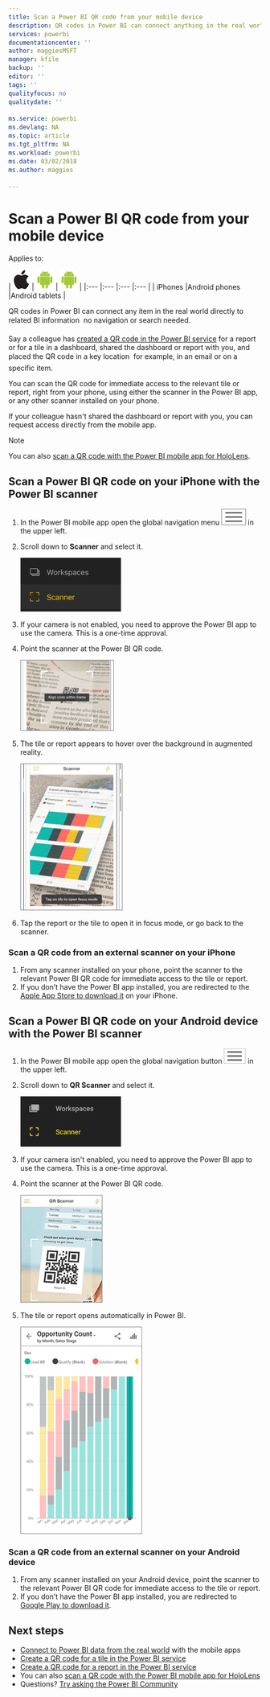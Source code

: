 ```yaml
---
title: Scan a Power BI QR code from your mobile device
description: QR codes in Power BI can connect anything in the real world directly to related BI information in the Power BI mobile app for iPhones and Android devices.
services: powerbi
documentationcenter: ''
author: maggiesMSFT
manager: kfile
backup: ''
editor: ''
tags: ''
qualityfocus: no
qualitydate: ''

ms.service: powerbi
ms.devlang: NA
ms.topic: article
ms.tgt_pltfrm: NA
ms.workload: powerbi
ms.date: 03/02/2018
ms.author: maggies

---
```

# Scan a Power BI QR code from your mobile device
Applies to:

| ![iPhone](media/mobile-apps-qr-code/ios-logo-40-px.png) | ![Android phone](media/mobile-apps-qr-code/android-logo-40-px.png) | ![Android tablet](media/mobile-apps-qr-code/android-logo-40-px.png) |
|:--- |:--- |:--- |:--- |
| iPhones |Android phones |Android tablets |

QR codes in Power BI can connect any item in the real world directly to related BI information &#151; no navigation or search needed.

Say a colleague has [created a QR code in the Power BI service](service-create-qr-code-for-tile.md) for a report or for a tile in a dashboard, shared the dashboard or report with you, and placed the QR code in a key location &#151; for example, in an email or on a specific item. 

You can scan the QR code for immediate access to the relevant tile or report, right from your phone, using either the scanner in the Power BI app, or any other scanner installed on your phone. 

If your colleague hasn't shared the dashboard or report with you, you can request access directly from the mobile app. 

> [!NOTE]
> You can also [scan a QR code with the Power BI mobile app for HoloLens](mobile-hololens-app.md#scan-a-qr-code-in-holographic-view).

## Scan a Power BI QR code on your iPhone with the Power BI scanner
1. In the Power BI mobile app open the global navigation menu ![](media/mobile-apps-qr-code/power-bi-iphone-global-nav-button.png) in the upper left. 
2. Scroll down to **Scanner** and select it. 
   
    ![](media/mobile-apps-qr-code/power-bi-iphone-scanner-menu.png)
3. If your camera is not enabled, you need to approve the Power BI app to use the camera. This is a one-time approval. 
4. Point the scanner at the Power BI QR code. 
   
    ![](media/mobile-apps-qr-code/power-bi-align-qr-code.png)
5. The tile or report appears to hover over the background in augmented reality.
   
    ![](media/mobile-apps-qr-code/power-bi-ios-qr-ar-scanner.png)
6. Tap the report or the tile to open it in focus mode, or go back to the scanner.

### Scan a QR code from an external scanner on your iPhone
1. From any scanner installed on your phone, point the scanner to the relevant Power BI QR code for immediate access to the tile or report. 
2. If you don’t have the Power BI app installed, you are redirected to the [Apple App Store to download it](http://go.microsoft.com/fwlink/?LinkId=522062) on your iPhone.

## Scan a Power BI QR code on your Android device with the Power BI scanner
1. In the Power BI mobile app open the global navigation button ![](media/mobile-apps-qr-code/power-bi-android-global-nav-icon.png) in the upper left. 
2. Scroll down to **QR Scanner** and select it.
   
    ![](media/mobile-apps-qr-code/power-bi-android-scanner-menu.png)
3. If your camera isn't enabled, you need to approve the Power BI app to use the camera. This is a one-time approval. 
4. Point the scanner at the Power BI QR code. 
   
    ![](media/mobile-apps-qr-code/pbi_iph_qrscan.png)
5. The tile or report opens automatically in Power BI.
   
    ![](media/mobile-apps-qr-code/power-bi-android-tile.png)

### Scan a QR code from an external scanner on your Android device
1. From any scanner installed on your Android device, point the scanner to the relevant Power BI QR code for immediate access to the tile or report. 
2. If you don’t have the Power BI app installed, you are redirected to [Google Play to download it](http://go.microsoft.com/fwlink/?LinkID=544867). 

## Next steps
* [Connect to Power BI data from the real world](mobile-apps-data-in-real-world-context.md) with the mobile apps
* [Create a QR code for a tile in the Power BI service](service-create-qr-code-for-tile.md)
* [Create a QR code for a report in the Power BI service](service-create-qr-code-for-report.md)
* You can also [scan a QR code with the Power BI mobile app for HoloLens](mobile-hololens-app.md)
* Questions? [Try asking the Power BI Community](http://community.powerbi.com/)

